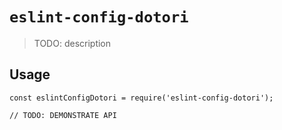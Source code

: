 # `eslint-config-dotori`

> TODO: description

## Usage

```
const eslintConfigDotori = require('eslint-config-dotori');

// TODO: DEMONSTRATE API
```
